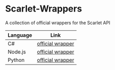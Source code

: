 # Scarlet-Wrappers
A collection of official wrappers for the Scarlet API

| Language | Link                                                                               |
|----------|------------------------------------------------------------------------------------|
| C#       | [official wrapper](https://github.com/joseywoermann/Scarlet-Wrappers/tree/C-Sharp) |
| Node.js  | [official wrapper](https://github.com/joseywoermann/Scarlet-Wrappers/tree/nodejs)  |
| Python   | [official wrapper](https://github.com/joseywoermann/Scarlet-Wrappers/tree/Python)  |
